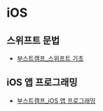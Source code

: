 # iOS
## 스위프트 문법
- [부스트캠프_스위프트 기초](https://github.com/eemdeeks/iOS/tree/main/boostcourse/%EC%8A%A4%EC%9C%84%ED%94%84%ED%8A%B8%20%EA%B8%B0%EC%B4%88)
## iOS 앱 프로그래밍
- [부스트캠프_iOS 앱 프로그래밍]()

